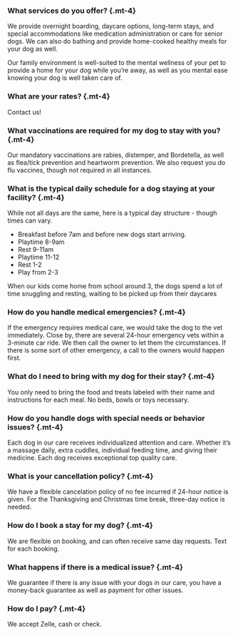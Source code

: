 ### What services do you offer? {.mt-4}

We provide overnight boarding, daycare options, long-term stays, and special accommodations like medication administration or care for senior dogs. We can also do bathing and provide home-cooked healthy meals for your dog as well. 

Our family environment is well-suited to the mental wellness of your pet to provide a home for your dog while you’re away, as well as you mental ease knowing your dog is well taken care of.

### What are your rates? {.mt-4}

Contact us!

### What vaccinations are required for my dog to stay with you? {.mt-4}

Our mandatory vaccinations are rabies, distemper, and Bordetella,  as well as flea/tick prevention and heartworm prevention. We also request you do flu vaccines, though not required in all instances.

### What is the typical daily schedule for a dog staying at your facility? {.mt-4}

While not all days are the same, here is a typical day structure - though times can vary.

* Breakfast before 7am and before new dogs start arriving. 
* Playtime 8-9am
* Rest 9-11am
* Playtime 11-12
* Rest 1-2
* Play from 2-3

When our kids come home from school around 3, the dogs spend a lot of time snuggling and resting, waiting to be picked up from their daycares

### How do you handle medical emergencies? {.mt-4}

If the emergency requires medical care, we would take the dog to the vet immediately. Close by, there are several 24-hour emergency vets within a 3-minute car ride. We then call the owner to let them the circumstances.
If there is some sort of other emergency, a call to the owners would happen first.

### What do I need to bring with my dog for their stay? {.mt-4}

You only need to bring the food and treats labeled with their name and instructions for each meal. No beds, bowls or toys necessary.

### How do you handle dogs with special needs or behavior issues? {.mt-4}

Each dog in our care receives individualized attention and care. Whether it’s a massage daily, extra cuddles, individual feeding time, and giving their medicine. Each dog receives exceptional top quality care. 

### What is your cancellation policy? {.mt-4}

We have a flexible cancelation policy of no fee incurred if 24-hour notice is given. For the Thanksgiving and Christmas time break, three-day notice is needed.

### How do I book a stay for my dog? {.mt-4}

We are flexible on booking, and can often receive same day requests. Text for each booking. 

### What happens if there is a medical issue? {.mt-4}

We guarantee if there is any issue with your dogs in our care, you have a money-back guarantee as well as payment for other issues.

### How do I pay? {.mt-4}

We accept Zelle, cash or check.

